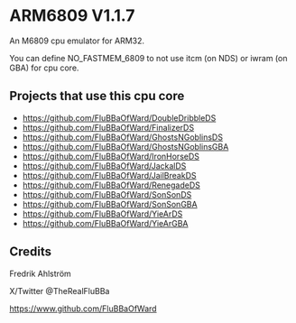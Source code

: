 # ARM6809 V1.1.7

An M6809 cpu emulator for ARM32.

You can define NO_FASTMEM_6809 to not use itcm (on NDS) or iwram (on GBA) for cpu core.

## Projects that use this cpu core

* <https://github.com/FluBBaOfWard/DoubleDribbleDS>
* <https://github.com/FluBBaOfWard/FinalizerDS>
* <https://github.com/FluBBaOfWard/GhostsNGoblinsDS>
* <https://github.com/FluBBaOfWard/GhostsNGoblinsGBA>
* <https://github.com/FluBBaOfWard/IronHorseDS>
* <https://github.com/FluBBaOfWard/JackalDS>
* <https://github.com/FluBBaOfWard/JailBreakDS>
* <https://github.com/FluBBaOfWard/RenegadeDS>
* <https://github.com/FluBBaOfWard/SonSonDS>
* <https://github.com/FluBBaOfWard/SonSonGBA>
* <https://github.com/FluBBaOfWard/YieArDS>
* <https://github.com/FluBBaOfWard/YieArGBA>

## Credits

Fredrik Ahlström

X/Twitter @TheRealFluBBa

<https://www.github.com/FluBBaOfWard>
